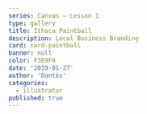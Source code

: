 ```yaml
---
series: Canvas — Lesson 1
type: gallery
title: Ithaca Paintball
description: Local Business Branding
card: card-paintball
banner: null
color: F3E9F0
date: '2019-01-27'
author: 'Dantès'
categories:
  - illustrator
published: true
---
```


<script>

  import Gallery from '$lib/components/Gallery.svelte'

  let images = [
    { url: 'paintball-01', caption: '' },
    { url: 'paintball-02', caption: '' },
    { url: 'paintball-03', caption: '' },
    { url: 'paintball-04', caption: '' },
    { url: 'paintball-05', caption: '' },
    { url: 'paintball-06', caption: '' },
    { url: 'paintball-07', caption: '' },
    { url: 'paintball-08', caption: '' },
    { url: 'paintball-09', caption: '' },
  ]

</script>


<Gallery images = {images} />